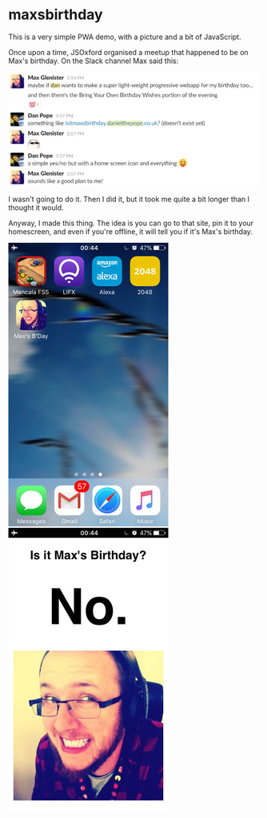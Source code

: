 # maxsbirthday

This is a very simple PWA demo, with a picture and a bit of JavaScript.

Once upon a time, JSOxford organised a meetup that happened to be on Max's birthday. On the Slack channel Max said this:

![Screenshot on Slack](readme/slack.jpg)

I wasn't going to do it. Then I did it, but it took me quite a bit longer than I thought it would.

Anyway, I made this thing. The idea is you can go to that site, pin it to your homescreen, and even if you're offline, it will tell you if it's Max's birthday.

![iOS homescreen](readme/homescreen.jpg) ![iOS offline](readme/offline.jpg)
